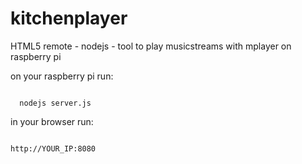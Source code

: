 kitchenplayer
=============

HTML5 remote - nodejs - tool to play musicstreams with mplayer on raspberry pi

on your raspberry pi run:

<code>
  nodejs server.js
</code>

in your browser run:

<code>
http://YOUR_IP:8080
</code>